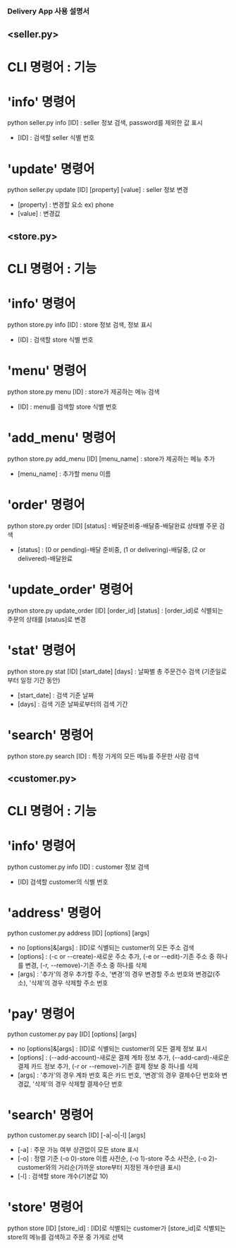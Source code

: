 ### Delivery App 사용 설명서

## <seller.py>

# CLI 명령어 : 기능

# 'info' 명령어
python seller.py info [ID] : seller 정보 검색, password를 제외한 값 표시 
  - [ID] : 검색할 seller 식별 번호
# 'update' 명령어
python seller.py update [ID] [property] [value] : seller 정보 변경
  - [property] : 변경할 요소 ex) phone
  - [value] : 변경값

## <store.py>

# CLI 명령어 : 기능

# 'info' 명령어
python store.py info [ID] : store 정보 검색, 정보 표시
  - [ID] : 검색할 store 식별 번호
# 'menu' 명령어
python store.py menu [ID] : store가 제공하는 메뉴 검색
  - [ID] : menu를 검색할 store 식별 번호
# 'add_menu' 명령어
python store.py add_menu [ID] [menu_name] : store가 제공하는 메뉴 추가
  - [menu_name] : 추가할 menu 이름
# 'order' 명령어 
python store.py order [ID] [status] : 배달준비중-배달중-배달완료 상태별 주문 검색
  - [status] : (0 or pending)-배달 준비중, (1 or delivering)-배달중, (2 or delivered)-배달완료
# 'update_order' 명령어
python store.py update_order [ID] [order_id] [status] : [order_id]로 식별되는 주문의 상태를 [status]로 변경
# 'stat' 명령어
python store.py stat [ID] [start_date] [days] : 날짜별 총 주문건수 검색 (기준일로부터 일정 기간 동안)
  - [start_date] : 검색 기준 날짜
  - [days] : 검색 기준 날짜로부터의 검색 기간
# 'search' 명령어
python store.py search [ID] : 특정 가게의 모든 메뉴를 주문한 사람 검색

## <customer.py>

# CLI 명령어 : 기능

# 'info' 명령어
python customer.py info [ID] : customer 정보 검색
  - [ID] 검색할 customer의 식별 번호
# 'address' 명령어
python customer.py address [ID] [options] [args]
  - no [options]&[args] : [ID]로 식별되는 customer의 모든 주소 검색
  - [options] : (-c or --create)-새로운 주소 추가, (-e or --edit)-기존 주소 중 하나를 변경, (-r, --remove)-기존 주소 중 하나를 삭제
  - [args] : '추가'의 경우 추가할 주소, '변경'의 경우 변경할 주소 번호와 변경값(주소), '삭제'의 경우 삭제할 주소 번호
# 'pay' 명령어
python customer.py pay [ID] [options] [args]
  - no [options]&[args] : [ID]로 식별되는 customer의 모든 결제 정보 표시
  - [options] : (--add-account)-새로운 결제 계좌 정보 추가, (--add-card)-새로운 결제 카드 정보 추가, (-r or --remove)-기존 결제 정보 중 하나를 삭제
  - [args] : '추가'의 경우 계좌 번호 혹은 카드 번호, '변경'의 경우 결제수단 번호와 변경값, '삭제'의 경우 삭제할 결제수단 번호
# 'search' 명령어
python customer.py search [ID] [-a|-o|-l] [args]
  - [-a] : 주문 가능 여부 상관없이 모든 store 표시
  - [-o] : 정렬 기준 (-o 0)-store 이름 사전순, (-o 1)-store 주소 사전순, (-o 2)-customer와의 거리순(가까운 store부터 지정된 개수만큼 표시)
  - [-l] : 검색할 store 개수(기본값 10)
# 'store' 명령어
python store [ID] [store_id] : [ID]로 식별되는 customer가 [store_id]로 식별되는 store의 메뉴를 검색하고 주문 중 가게로 선택








